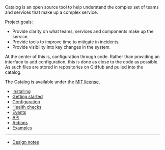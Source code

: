 Catalog is an open source tool to help understand the complex set of teams and services that make up a complex service.

Project goals:
* Provide clarity on what teams, services and components make up the service.
* Provide tools to improve time to mitigate in incidents.
* Provide visibility into key changes in the system.

At the center of this is, configuration through code. Rather than providing an interface to add configuration, this is done as close to the code as possible. As such files are stored in repositories on GitHub and pulled into the catalog.

The Catalog is available under the [MIT license](../license.md).

* [Installing](installing.md)
* [Getting started](getting-started.md)
* [Configuration](configuring.md)
* [Health checks](health-checks.md)
* [Events](events.md)
* [API](api.md)
* [Actions](actions.md)
* [Examples](examples/readme.md)

---

* [Design notes](design-notes.md)
